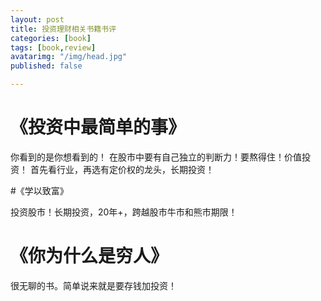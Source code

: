```yaml
---
layout: post
title: 投资理财相关书籍书评
categories: [book]
tags: [book,review]
avatarimg: "/img/head.jpg"
published: false

---
```


# 《投资中最简单的事》

你看到的是你想看到的！
在股市中要有自己独立的判断力！要熬得住！价值投资！
首先看行业，再选有定价权的龙头，长期投资！

#《学以致富》 

投资股市！长期投资，20年+，跨越股市牛市和熊市期限！

# 《你为什么是穷人》

很无聊的书。简单说来就是要存钱加投资！
